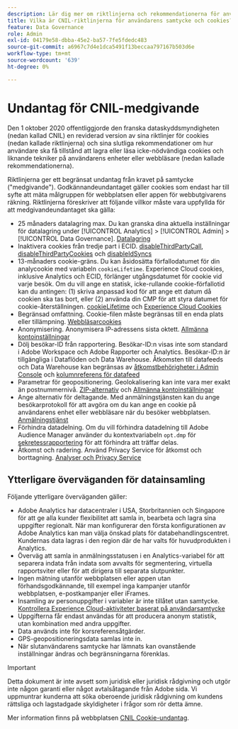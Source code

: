 ```yaml
---
description: Lär dig mer om riktlinjerna och rekommendationerna för användares samtycke till att lagra eller läsa cookies som inte är nödvändiga på enheter eller webbläsare.
title: Vilka är CNIL-riktlinjerna för användarens samtycke och cookies?
feature: Data Governance
role: Admin
exl-id: 04179e58-dbba-45e2-ba57-7fe5fdedc483
source-git-commit: a6967c7d4e1dca5491f13beccaa797167b503d6e
workflow-type: tm+mt
source-wordcount: '639'
ht-degree: 0%

---
```


# Undantag för CNIL-medgivande

Den 1 oktober 2020 offentliggjorde den franska dataskyddsmyndigheten (nedan kallad CNIL) en reviderad version av sina riktlinjer för cookies (nedan kallade riktlinjerna) och sina slutliga rekommendationer om hur användare ska få tillstånd att lagra eller läsa icke-nödvändiga cookies och liknande tekniker på användarens enheter eller webbläsare (nedan kallade rekommendationerna).

Riktlinjerna ger ett begränsat undantag från kravet på samtycke (&quot;medgivande&quot;). Godkännandeundantaget gäller cookies som endast har till syfte att mäta målgruppen för webbplatsen eller appen för webbutgivarens räkning. Riktlinjerna föreskriver att följande villkor måste vara uppfyllda för att medgivandeundantaget ska gälla:

* 25 månaders datalagring max.  Du kan granska dina aktuella inställningar för datalagring under [!UICONTROL Analytics] > [!UICONTROL Admin] > [!UICONTROL Data Governance].  [Datalagring](/help/technotes/data-retention.md)
* Inaktivera cookies från tredje part i ECID. [disableThirdPartyCall](https://experienceleague.adobe.com/docs/id-service/using/id-service-api/configurations/disablethirdpartycalls.html?lang=sv-SE#id-service-api), [disableThirdPartyCookies](https://experienceleague.adobe.com/docs/id-service/using/id-service-api/configurations/disable-cookies.html?lang=sv-SE#id-service-api) och [disableIdSyncs](https://experienceleague.adobe.com/docs/id-service/using/id-service-api/configurations/disableidsync.html?lang=sv-SE#id-service-api)
* 13-månaders cookie-gräns.  Du kan åsidosätta förfallodatumet för din analycookie med variabeln `cookieLifetime`. Experience Cloud cookies, inklusive Analytics och ECID, förlänger utgångsdatumet för cookie vid varje besök.  Om du vill ange en statisk, icke-rullande cookie-förfallotid kan du antingen: (1) skriva anpassad kod för att ange ett datum då cookien ska tas bort, eller (2) använda din CMP för att styra datumet för cookie-återställningen.   [cookieLifetime](/help/implement/vars/config-vars/cookielifetime.md) och [Experience Cloud Cookies](https://experienceleague.adobe.com/docs/core-services/interface/ec-cookies/cookies-privacy.html?lang=sv-SE#ec-cookies)
* Begränsad omfattning. Cookie-filen måste begränsas till en enda plats eller tillämpning. [Webbläsarcookies](/help/technotes/cookies/cookies.md#third-party-cookie-limitations)
* Anonymisering. Anonymisera IP-adressens sista oktett. [Allmänna kontoinställningar](/help/admin/tools/manage-rs/edit-settings/general/general-acct-settings-admin.md)
* Dölj besökar-ID från rapportering.  Besökar-ID:n visas inte som standard i Adobe Workspace och Adobe Rapporter och Analytics.  Besökar-ID:n är tillgängliga i Dataflöden och Data Warehouse.  Åtkomsten till datafeeds och Data Warehouse kan begränsas av [åtkomstbehörigheter i Admin Console](https://experienceleague.adobe.com/docs/core-services/interface/administration/admin-getting-started.html?lang=sv-SE) och [kolumnreferens för datafeed](/help/export/analytics-data-feed/c-df-contents/datafeeds-reference.md)
* Parametrar för geopositionering. Geolokalisering kan inte vara mer exakt än postnummernivå. [ZIP-alternativ](/help/implement/vars/page-vars/zip.md) och [Allmänna kontoinställningar](/help/admin/tools/manage-rs/edit-settings/general/general-acct-settings-admin.md)
* Ange alternativ för deltagande.  Med anmälningstjänsten kan du ange besökarprotokoll för att avgöra om du kan ange en cookie på användarens enhet eller webbläsare när du besöker webbplatsen. [Anmälningstjänst](https://experienceleague.adobe.com/docs/id-service/using/implementation/opt-in-service/optin-overview.html?lang=sv-SE)
* Förhindra datadelning.  Om du vill förhindra datadelning till Adobe Audience Manager använder du kontextvariabeln `opt.dmp` för [sekretessrapportering](/help/admin/tools/manage-rs/edit-settings/privacy-reporting.md) för att förhindra att träffar delas.
* Åtkomst och radering. Använd Privacy Service för åtkomst och borttagning. [Analyser och Privacy Service](gdpr.md)

## Ytterligare överväganden för datainsamling

Följande ytterligare överväganden gäller:

* Adobe Analytics har datacentraler i USA, Storbritannien och Singapore för att ge alla kunder flexibilitet att samla in, bearbeta och lagra sina uppgifter regionalt. När man konfigurerar den första konfigurationen av Adobe Analytics kan man välja önskad plats för databehandlingscentret. Kundernas data lagras i den region där de har valts för huvudprodukten i Analytics.
* Överväg att samla in anmälningsstatusen i en Analytics-variabel för att separera indata från indata som avvalts för segmentering, virtuella rapportsviter eller för att dirigera till separata slutpunkter.
* Ingen mätning utanför webbplatsen eller appen utan förhandsgodkännande, till exempel inga kampanjer utanför webbplatsen, e-postkampanjer eller iFrames.
* Insamling av personuppgifter i variabler är inte tillåtet utan samtycke. [Kontrollera Experience Cloud-aktiviteter baserat på användarsamtycke](https://experienceleague.adobe.com/docs/id-service/using/implementation/opt-in-service/use-opt-in-to-control-experience-cloud-activities-based-on-user-consent.html?lang=sv-SE#implementing-opt-in-on-the-page)
* Uppgifterna får endast användas för att producera anonym statistik, utan kombination med andra uppgifter.
* Data används inte för korsreferensåtgärder.
* GPS-geopositioneringsdata samlas inte in.
* När slutanvändarens samtycke har lämnats kan ovanstående inställningar ändras och begränsningarna förenklas.

>[!IMPORTANT]
>
>Detta dokument är inte avsett som juridisk eller juridisk rådgivning och utgör inte någon garanti eller något avtalsåtagande från Adobe sida. Vi uppmuntrar kunderna att söka oberoende juridisk rådgivning om kundens rättsliga och lagstadgade skyldigheter i frågor som rör detta ämne.

Mer information finns på webbplatsen [CNIL Cookie-undantag](https://www.cnil.fr/en/sheet-ndeg16-use-analytics-your-websites-and-applications).
